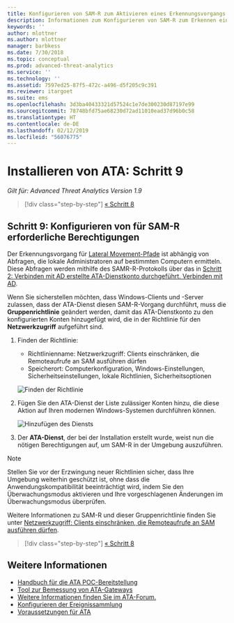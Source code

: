 ```yaml
---
title: Konfigurieren von SAM-R zum Aktivieren eines Erkennungsvorgangs für Lateral Movement-Pfade in Advanced Threat Analytics | Microsoft-Dokumentation
description: Informationen zum Konfigurieren von SAM-R zum Erkennen eines Lateral Movement-Pfads in Advanced Threat Analytics (ATA)
keywords: ''
author: mlottner
ms.author: mlottner
manager: barbkess
ms.date: 7/30/2018
ms.topic: conceptual
ms.prod: advanced-threat-analytics
ms.service: ''
ms.technology: ''
ms.assetid: 7597ed25-87f5-472c-a496-d5f205c9c391
ms.reviewer: itargoet
ms.suite: ems
ms.openlocfilehash: 3d3ba40433321d57524c1e7de300230d87197e99
ms.sourcegitcommit: 78748bfd75ae68230d72ad11010ead37d96b0c58
ms.translationtype: HT
ms.contentlocale: de-DE
ms.lasthandoff: 02/12/2019
ms.locfileid: "56076775"
---
```

# <a name="install-ata---step-9"></a>Installieren von ATA: Schritt 9

*Gilt für: Advanced Threat Analytics Version 1.9*

> [!div class="step-by-step"]
> [« Schritt 8 ](install-ata-step7.md)

## <a name="step-9-configure-sam-r-required-permissions"></a>Schritt 9: Konfigurieren von für SAM-R erforderliche Berechtigungen

Der Erkennungsvorgang für [Lateral Movement-Pfade](use-case-lateral-movement-path.md) ist abhängig von Abfragen, die lokale Administratoren auf bestimmten Computern ermitteln. Diese Abfragen werden mithilfe des SAMR-R-Protokolls über das in [Schritt 2: Verbinden mit AD erstellte ATA-Dienstkonto durchgeführt. Verbinden mit AD](install-ata-step2.md).
 
Wenn Sie sicherstellen möchten, dass Windows-Clients und -Server zulassen, dass der ATA-Dienst diesen SAM-R-Vorgang durchführt, muss die **Gruppenrichtlinie** geändert werden, damit das ATA-Dienstkonto zu den konfigurierten Konten hinzugefügt wird, die in der Richtlinie für den **Netzwerkzugriff** aufgeführt sind.

1. Finden der Richtlinie:

   - Richtlinienname: Netzwerkzugriff: Clients einschränken, die Remoteaufrufe an SAM ausführen dürfen
   - Speicherort: Computerkonfiguration, Windows-Einstellungen, Sicherheitseinstellungen, lokale Richtlinien, Sicherheitsoptionen
  
   ![Finden der Richtlinie](./media/samr-policy-location.png)

2. Fügen Sie den ATA-Dienst der Liste zulässiger Konten hinzu, die diese Aktion auf Ihren modernen Windows-Systemen durchführen können.
 
   ![Hinzufügen des Diensts](./media/samr-add-service.png)

3. Der **ATA-Dienst**, der bei der Installation erstellt wurde, weist nun die nötigen Berechtigungen auf, um SAM-R in der Umgebung auszuführen.

> [!NOTE]
> Stellen Sie vor der Erzwingung neuer Richtlinien sicher, dass Ihre Umgebung weiterhin geschützt ist, ohne dass die Anwendungskompatibilität beeinträchtigt wird, indem Sie den Überwachungsmodus aktivieren und Ihre vorgeschlagenen Änderungen im Überwachungsmodus überprüfen. 

 Weitere Informationen zu SAM-R und dieser Gruppenrichtlinie finden Sie unter [Netzwerkzugriff: Clients einschränken, die Remoteaufrufe an SAM ausführen dürfen](https://docs.microsoft.com/windows/security/threat-protection/security-policy-settings/network-access-restrict-clients-allowed-to-make-remote-sam-calls).


> [!div class="step-by-step"]
> [« Schritt 8 ](install-ata-step7.md)

## <a name="see-also"></a>Weitere Informationen
- [Handbuch für die ATA POC-Bereitstellung](http://aka.ms/atapoc)
- [Tool zur Bemessung von ATA-Gateways](http://aka.ms/atasizingtool)
- [Weitere Informationen finden Sie im ATA-Forum.](https://social.technet.microsoft.com/Forums/security/home?forum=mata)
- [Konfigurieren der Ereignissammlung](configure-event-collection.md)
- [Voraussetzungen für ATA](ata-prerequisites.md)
